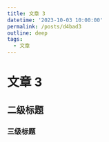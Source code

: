 ```yaml
---
title: 文章 3
datetime: '2023-10-03 10:00:00'
permalink: /posts/d4bad3
outline: deep
tags:
  - 文章
---
```


# 文章 3

## 二级标题

### 三级标题
